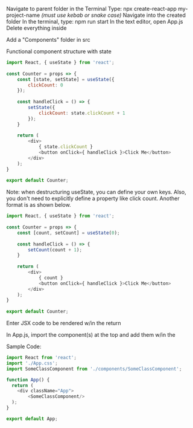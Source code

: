 Navigate to parent folder in the Terminal
Type:  npx create-react-app my-project-name *(must use kebab or snake case)*
Navigate into the created folder
In the terminal, type:  npm run start
In the text editor, open App.js
Delete everything inside  <div className="App">
Add a "Components" folder in src

<!-- Create a .js file in the components folder (eg. SomeClassComponent) with class structure:
```js
import React, { Component } from 'react';
    
    
class SomeClassComponent extends Component {
    render() {
        return <div>This is our first class component.</div>;
    }
}
    
export default SomeClassComponent;
``` -->

Functional component structure with state
```js
import React, { useState } from 'react';
    
const Counter = props => {
    const [state, setState] = useState({
        clickCount: 0
    });
 
    const handleClick = () => {
        setState({
            clickCount: state.clickCount + 1
        });
    }
 
    return (
        <div>
            { state.clickCount }
            <button onClick={ handleClick }>Click Me</button>
        </div>
    );
}
    
export default Counter;
```

Note: when destructuring useState, you can define your own keys. Also, you don't need to explicitly define a property like click count. Another format is as shown below.
```js
import React, { useState } from 'react';
    
const Counter = props => {
    const [count, setCount] = useState(0);
 
    const handleClick = () => {
        setCount(count + 1);
    }
 
    return (
        <div>
            { count }
            <button onClick={ handleClick }>Click Me</button>
        </div>
    );
}
    
export default Counter;
```
Enter JSX code to be rendered w/in the return

In App.js, import the component(s) at the top and add them w/in the <div className="App">

Sample Code:
```js
import React from 'react';
import './App.css';
import SomeClassComponent from './components/SomeClassComponent';

function App() {
  return (
    <div className="App">
        <SomeClassComponent/>
  );
}

export default App;
```